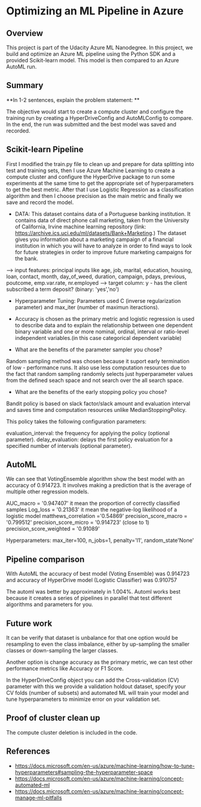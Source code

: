 # Optimizing an ML Pipeline in Azure

## Overview
This project is part of the Udacity Azure ML Nanodegree.
In this project, we build and optimize an Azure ML pipeline using the Python SDK and a provided Scikit-learn model.
This model is then compared to an Azure AutoML run.

## Summary
**In 1-2 sentences, explain the problem statement: **

The objective would start to create a compute cluster and configure the training run by creating a HyperDriveConfig and AutoMLConfig to compare. In the end, the run was submitted and the best model was saved and recorded.

## Scikit-learn Pipeline

First I modified the train.py file to clean up and prepare for data splitting into test and training sets, then I use Azure Machine Learning to create a compute cluster and configure the HyperDrive package to run some experiments at the same time to get the appropriate set of hyperparameters to get the best metric. After that I use Logistic Regression as a classification algorithm and then I choose precision as the main metric and finally we save and record the model.

* DATA: This dataset contains data of a Portuguese banking institution. It contains data of direct phone call marketing, taken from the University of California, Irvine machine learning repository (link: https://archive.ics.uci.edu/ml/datasets/Bank+Marketing.) 
The dataset gives you information about a marketing campaign of a financial institution in which you will have to analyze in order to find ways to look for future strategies in order to improve future marketing campaigns for the bank.
 
 --> input features: principal inputs like age, job, marital, education, housing, loan, contact, month, day_of_weed, duration, campaign, pdays, previous, poutcome, emp.var.rate, nr.employed
 --> target column: y - has the client subscribed a term deposit? (binary: 'yes','no')
 
* Hyperparameter Tuning: Parameters used C (inverse regularization parameter) and max_iter (number of maximun iteractions).

* Accuracy is chosen as the primary metric and logistic regression is used to describe data and to explain the relationship between one dependent binary variable and one or more nominal, ordinal, interval or ratio-level independent variables.(in this case categorical dependent variable)

* What are the benefits of the parameter sampler you chose?

Random sampling method was chosen because it suport early termination of low - performance runs. It also use less computation resources due to the fact that random sampling randomly selects just hyperparameter values from the defined seach space and not search over the all search space.

* What are the benefits of the early stopping policy you chose?

Bandit policy is based on slack factor/slack amount and evaluation interval and saves time and computation resources unlike MedianStoppingPolicy.

This policy takes the following configuration parameters:

evaluation_interval: the frequency for applying the policy (optional parameter).
delay_evaluation: delays the first policy evaluation for a specified number of intervals (optional parameter).

## AutoML

We can see that VotingEnsemble algorithm show the best model with an accuracy of 0.914723. It involves making a prediction that is the average of multiple other regression models.

AUC_macro = '0.947407' it mean the proportion of correctly classified samples
Log_loss = '0.21363' it mean the negative-log likelihood of a logistic model
matthews_correlation ='0.54869'
precision_score_macro = '0.799512'
precision_score_micro  = '0.914723' (close to 1)
precision_score_weighted = '0.91089'

Hyperparameters:
max_iter=100, n_jobs=1, penalty='l1', random_state'None'

## Pipeline comparison

With AutoML the accuracy of best model (Voting Ensemble) was 0.914723 and accuracy of HyperDrive model (Logistic Classifier) was 0.910757

The automl was better by approximately in 1.004%. Automl works best because it creates a series of pipelines in parallel that test different algorithms and parameters for you.

## Future work

It can be verify that dataset is unbalance for that one option would be resampling to even the class imbalance, either by up-sampling the smaller classes or down-sampling the larger classes.

Another option is change accuracy as the primary metric, we can test other performance metrics like Accuracy or F1 Score.

In the HyperDriveConfig object you can add the Cross-validation (CV) parameter with this we provide a validation holdout dataset, specify your CV folds (number of subsets) and automated ML will train your model and tune hyperparameters to minimize error on your validation set.

## Proof of cluster clean up

The compute cluster deletion is included in the code.

## References


- https://docs.microsoft.com/en-us/azure/machine-learning/how-to-tune-hyperparameters#sampling-the-hyperparameter-space 
- https://docs.microsoft.com/en-us/azure/machine-learning/concept-automated-ml 
- https://docs.microsoft.com/en-us/azure/machine-learning/concept-manage-ml-pitfalls 





